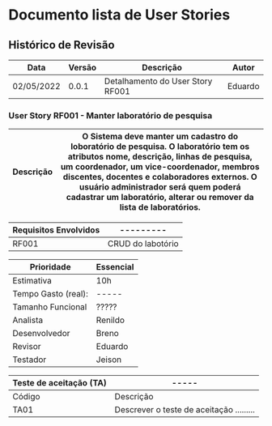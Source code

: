 # Documento lista de User Stories

## Histórico de Revisão

Data | Versão |  Descrição |  Autor
---- | ------ | ---------- | -----
02/05/2022 | 0.0.1 | Detalhamento do User Story RF001 | Eduardo


### User Story RF001 - Manter laboratório de pesquisa

Descrição | O Sistema deve manter um cadastro do loboratório de pesquisa. O laboratório tem os atributos nome, descrição, linhas de pesquisa, um coordenador, um vice-coordenador, membros discentes, docentes e colaboradores externos. O usuário administrador será quem poderá cadastrar um laboratório, alterar ou remover da lista de laboratórios.
--------- | -----------------------------------------------

Requisitos Envolvidos | ---------
--------------------- | -------
RF001 | CRUD do labotório

Prioridade | Essencial
---------- | --------
Estimativa | 10h
Tempo Gasto (real): | -----
Tamanho Funcional | ?????
Analista | Renildo
Desenvolvedor | Breno
Revisor | Eduardo
Testador | Jeison


Teste de aceitação (TA) | -----
----------------------- | -----
Código | Descrição
TA01 | Descrever o teste de aceitação .........



